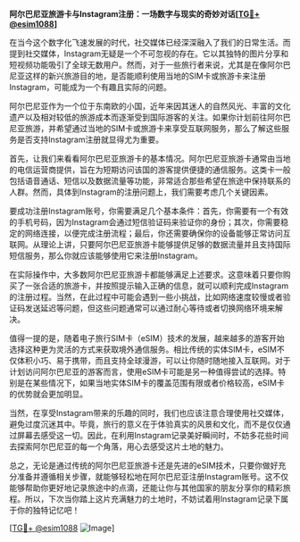**阿尔巴尼亚旅游卡与Instagram注册：一场数字与现实的奇妙对话[[TG💪+ @esim1088](https://t.me/s/esim1088)]**

在当今这个数字化飞速发展的时代，社交媒体已经深深融入了我们的日常生活。而提到社交媒体，Instagram无疑是一个不可忽视的存在。它以其独特的图片分享和短视频功能吸引了全球无数用户。然而，对于一些旅行者来说，尤其是在像阿尔巴尼亚这样的新兴旅游目的地，是否能顺利使用当地的SIM卡或旅游卡来注册Instagram，可能成为一个有趣且实际的问题。

阿尔巴尼亚作为一个位于东南欧的小国，近年来因其迷人的自然风光、丰富的文化遗产以及相对较低的旅游成本而逐渐受到国际游客的关注。如果你计划前往阿尔巴尼亚旅游，并希望通过当地的SIM卡或旅游卡来享受互联网服务，那么了解这些服务是否支持Instagram注册就显得尤为重要。

首先，让我们来看看阿尔巴尼亚旅游卡的基本情况。阿尔巴尼亚旅游卡通常由当地的电信运营商提供，旨在为短期访问该国的游客提供便捷的通信服务。这类卡一般包括语音通话、短信以及数据流量等功能，非常适合那些希望在旅途中保持联系的人群。然而，具体到Instagram的注册问题上，我们需要考虑几个关键因素。

要成功注册Instagram账号，你需要满足几个基本条件：首先，你需要有一个有效的手机号码，因为Instagram会通过短信验证码来验证你的身份；其次，你需要稳定的网络连接，以便完成注册流程；最后，你还需要确保你的设备能够正常访问互联网。从理论上讲，只要阿尔巴尼亚旅游卡能够提供足够的数据流量并且支持国际短信服务，那么你就应该能够使用它来注册Instagram。

在实际操作中，大多数阿尔巴尼亚旅游卡都能够满足上述要求。这意味着只要你购买了一张合适的旅游卡，并按照提示输入正确的信息，就可以顺利完成Instagram的注册过程。当然，在此过程中可能会遇到一些小挑战，比如网络速度较慢或者验证码发送延迟等问题，但这些问题通常可以通过耐心等待或者切换网络环境来解决。

值得一提的是，随着电子旅行SIM卡（eSIM）技术的发展，越来越多的游客开始选择这种更为灵活的方式来获取境外通信服务。相比传统的实体SIM卡，eSIM不仅体积小巧、易于携带，而且支持全球漫游，可以让你随时随地接入互联网。对于计划访问阿尔巴尼亚的游客而言，使用eSIM卡可能是另一种值得尝试的选择。特别是在某些情况下，如果当地实体SIM卡的覆盖范围有限或者价格较高，eSIM卡的优势就会更加明显。

当然，在享受Instagram带来的乐趣的同时，我们也应该注意合理使用社交媒体，避免过度沉迷其中。毕竟，旅行的意义在于体验真实的风景和文化，而不是仅仅通过屏幕去感受这一切。因此，在利用Instagram记录美好瞬间时，不妨多花些时间去探索阿尔巴尼亚的每一个角落，用心去感受这片土地的魅力。

总之，无论是通过传统的阿尔巴尼亚旅游卡还是先进的eSIM技术，只要你做好充分准备并遵循相关步骤，就能够轻松地在阿尔巴尼亚注册Instagram账号。这不仅能够帮助你更好地记录旅途中的点滴，还能让你与其他国家的朋友分享你的精彩旅程。所以，下次当你踏上这片充满魅力的土地时，不妨试着用Instagram记录下属于你的独特记忆吧！

[[TG💪+ @esim1088](https://t.me/s/esim1088) ![Image](https://i.postimg.cc/4NQfJmqS/Snipaste-2025-05-13-00-14-12.png)]